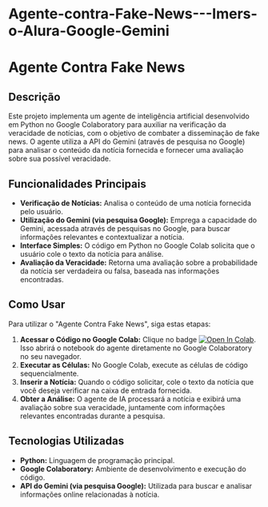 # Agente-contra-Fake-News---Imers-o-Alura-Google-Gemini
# Agente Contra Fake News

## Descrição

Este projeto implementa um agente de inteligência artificial desenvolvido em Python no Google Colaboratory para auxiliar na verificação da veracidade de notícias, com o objetivo de combater a disseminação de fake news. O agente utiliza a API do Gemini (através de pesquisa no Google) para analisar o conteúdo da notícia fornecida e fornecer uma avaliação sobre sua possível veracidade.

## Funcionalidades Principais

* **Verificação de Notícias:** Analisa o conteúdo de uma notícia fornecida pelo usuário.
* **Utilização do Gemini (via pesquisa Google):** Emprega a capacidade do Gemini, acessada através de pesquisas no Google, para buscar informações relevantes e contextualizar a notícia.
* **Interface Simples:** O código em Python no Google Colab solicita que o usuário cole o texto da notícia para análise.
* **Avaliação da Veracidade:** Retorna uma avaliação sobre a probabilidade da notícia ser verdadeira ou falsa, baseada nas informações encontradas.

## Como Usar

Para utilizar o "Agente Contra Fake News", siga estas etapas:

1.  **Acessar o Código no Google Colab:** Clique no badge [![Open In Colab](https://colab.research.google.com/drive/1y05MKQgJk1sA9AZjVpK_abKG69kqUd89#scrollTo=6xzI6LKzxxnN)](https://colab.research.google.com/github/BrunaSchwalm/Agente-contra-Fake-News-Imersao-Alura-Google-Gemini/blob/main/nome_do_seu_notebook.ipynb). Isso abrirá o notebook do agente diretamente no Google Colaboratory no seu navegador.
2.  **Executar as Células:** No Google Colab, execute as células de código sequencialmente.
3.  **Inserir a Notícia:** Quando o código solicitar, cole o texto da notícia que você deseja verificar na caixa de entrada fornecida.
4.  **Obter a Análise:** O agente de IA processará a notícia e exibirá uma avaliação sobre sua veracidade, juntamente com informações relevantes encontradas durante a pesquisa.

## Tecnologias Utilizadas

* **Python:** Linguagem de programação principal.
* **Google Colaboratory:** Ambiente de desenvolvimento e execução do código.
* **API do Gemini (via pesquisa Google):** Utilizada para buscar e analisar informações online relacionadas à notícia.
